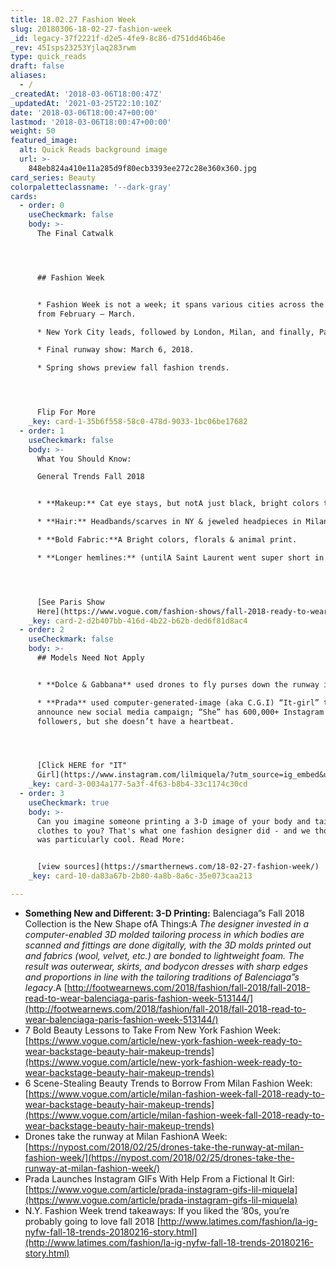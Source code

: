 ```yaml
---
title: 18.02.27 Fashion Week
slug: 20180306-18-02-27-fashion-week
_id: legacy-37f2221f-d2e5-4fe9-8c86-d751dd46b46e
_rev: 45Isps23253Yjlaq283rwm
type: quick_reads
draft: false
aliases:
  - /
_createdAt: '2018-03-06T18:00:47Z'
_updatedAt: '2021-03-25T22:10:10Z'
date: '2018-03-06T18:00:47+00:00'
lastmod: '2018-03-06T18:00:47+00:00'
weight: 50
featured_image:
  alt: Quick Reads background image
  url: >-
    848eb824a410e11a285d9f80ecb3393ee272c28e360x360.jpg
card_series: Beauty
colorpaletteclassname: '--dark-gray'
cards:
  - order: 0
    useCheckmark: false
    body: >-
      The Final Catwalk




      ## Fashion Week


      * Fashion Week is not a week; it spans various cities across the globe
      from February – March.

      * New York City leads, followed by London, Milan, and finally, Paris.

      * Final runway show: March 6, 2018.

      * Spring shows preview fall fashion trends.




      Flip For More
    _key: card-1-35b6f558-58c0-478d-9033-1bc06be17682
  - order: 1
    useCheckmark: false
    body: >-
      What You Should Know:  

      General Trends Fall 2018


      * **Makeup:** Cat eye stays, but notA just black, bright colors too.

      * **Hair:** Headbands/scarves in NY & jeweled headpieces in Milan.

      * **Bold Fabric:**A Bright colors, florals & animal print.

      * **Longer hemlines:** (untilA Saint Laurent went super short in Paris).




      [See Paris Show
      Here](https://www.vogue.com/fashion-shows/fall-2018-ready-to-wear/saint-laurent)
    _key: card-2-d2b407bb-416d-4b22-b62b-ded6f81d8ac4
  - order: 2
    useCheckmark: false
    body: >-
      ## Models Need Not Apply


      * **Dolce & Gabbana** used drones to fly purses down the runway in Milan.

      * **Prada** used computer-generated-image (aka C.G.I) “It-girl” to
      announce new social media campaign; “She” has 600,000+ Instagram
      followers, but she doesn’t have a heartbeat.




      [Click HERE for "IT"
      Girl](https://www.instagram.com/lilmiquela/?utm_source=ig_embed&utm_campaign=embed_ufi_test&action=profilevisit)
    _key: card-3-0034a177-5a3f-4f63-b8b4-33c1174c30cd
  - order: 3
    useCheckmark: true
    body: >-
      Can you imagine someone printing a 3-D image of your body and tailoring
      clothes to you? That's what one fashion designer did - and we thought it
      was particularly cool. Read More:


      [view sources](https://smarthernews.com/18-02-27-fashion-week/)
    _key: card-10-da83a67b-2b80-4a8b-8a6c-35e073caa213

---
```

* **Something New and Different: 3-D Printing:** Balenciaga”s Fall 2018 Collection is the New Shape ofA Things:A _The designer invested in a computer-enabled 3D molded tailoring process in which bodies are scanned and fittings are done digitally, with the 3D molds printed out and fabrics (wool, velvet, etc.) are bonded to lightweight foam. The result was outerwear, skirts, and bodycon dresses with sharp edges and proportions in line with the tailoring traditions of Balenciaga”s legacy_.A [http://footwearnews.com/2018/fashion/fall-2018/fall-2018-read-to-wear-balenciaga-paris-fashion-week-513144/](http://footwearnews.com/2018/fashion/fall-2018/fall-2018-read-to-wear-balenciaga-paris-fashion-week-513144/)
* 7 Bold Beauty Lessons to Take From New York Fashion Week: [https://www.vogue.com/article/new-york-fashion-week-ready-to-wear-backstage-beauty-hair-makeup-trends](https://www.vogue.com/article/new-york-fashion-week-ready-to-wear-backstage-beauty-hair-makeup-trends)
* 6 Scene-Stealing Beauty Trends to Borrow From Milan Fashion Week: [https://www.vogue.com/article/milan-fashion-week-fall-2018-ready-to-wear-backstage-beauty-hair-makeup-trends](https://www.vogue.com/article/milan-fashion-week-fall-2018-ready-to-wear-backstage-beauty-hair-makeup-trends)
* Drones take the runway at Milan FashionA Week: [https://nypost.com/2018/02/25/drones-take-the-runway-at-milan-fashion-week/](https://nypost.com/2018/02/25/drones-take-the-runway-at-milan-fashion-week/)
* Prada Launches Instagram GIFs With Help From a Fictional It Girl: [https://www.vogue.com/article/prada-instagram-gifs-lil-miquela](https://www.vogue.com/article/prada-instagram-gifs-lil-miquela)
* N.Y. Fashion Week trend takeaways: If you liked the ’80s, you’re probably going to love fall 2018 [http://www.latimes.com/fashion/la-ig-nyfw-fall-18-trends-20180216-story.html](http://www.latimes.com/fashion/la-ig-nyfw-fall-18-trends-20180216-story.html)